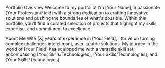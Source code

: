 Portfolio Overview
Welcome to my portfolio! I'm [Your Name], a passionate [Your Profession/Field] with a strong dedication to crafting innovative solutions and pushing the boundaries of what's possible. Within this portfolio, you'll find a curated selection of projects that highlight my skills, expertise, and commitment to excellence.

About Me
With [X] years of experience in [Your Field], I thrive on turning complex challenges into elegant, user-centric solutions. My journey in the world of [Your Field] has equipped me with a versatile skill set, encompassing [Your Skills/Technologies], [Your Skills/Technologies], and [Your Skills/Technologies].
